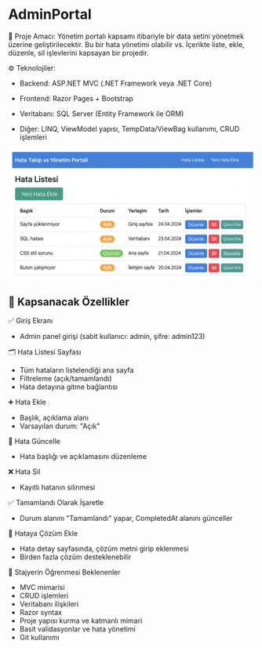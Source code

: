 # AdminPortal
🎯 Proje Amacı:
Yönetim portalı kapsamı itibariyle bir data setini yönetmek üzerine geliştirilecektir. Bu bir hata yönetimi olabilir vs. 
İçerikte liste, ekle, düzenle, sil işlevlerini kapsayan bir projedir.

⚙️ Teknolojiler:
* Backend: ASP.NET MVC (.NET Framework veya .NET Core)

* Frontend: Razor Pages + Bootstrap

* Veritabanı: SQL Server (Entity Framework ile ORM)

* Diğer: LINQ, ViewModel yapısı, TempData/ViewBag kullanımı, CRUD işlemleri

![ExampleUI](https://github.com/cmlcrn17/AdminPortal/blob/main/adminportal.png)


## 🧩 Kapsanacak Özellikler
✅ Giriş Ekranı
* Admin panel girişi (sabit kullanıcı: admin, şifre: admin123)

🗂️ Hata Listesi Sayfası
* Tüm hataların listelendiği ana sayfa
* Filtreleme (açık/tamamlandı)
* Hata detayına gitme bağlantısı

➕ Hata Ekle
* Başlık, açıklama alanı
* Varsayılan durum: "Açık"

📝 Hata Güncelle
* Hata başlığı ve açıklamasını düzenleme

❌ Hata Sil
* Kayıtlı hatanın silinmesi

✅ Tamamlandı Olarak İşaretle
* Durum alanını "Tamamlandı" yapar, CompletedAt alanını günceller

💬 Hataya Çözüm Ekle
* Hata detay sayfasında, çözüm metni girip eklenmesi
* Birden fazla çözüm desteklenebilir


🔄 Stajyerin Öğrenmesi Beklenenler
* MVC mimarisi
* CRUD işlemleri
* Veritabanı ilişkileri
* Razor syntax
* Proje yapısı kurma ve katmanlı mimari
* Basit validasyonlar ve hata yönetimi
* Git kullanımı
